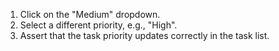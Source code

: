 1. Click on the "Medium" dropdown.
2. Select a different priority, e.g., "High".
3. Assert that the task priority updates correctly in the task list.